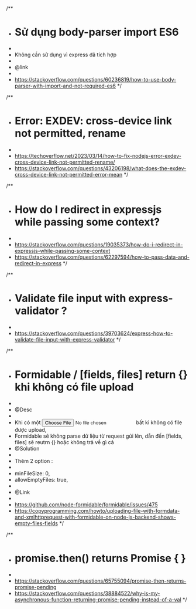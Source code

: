 /**
* # Sử dụng body-parser import ES6
*
* Không cần sử dụng vì express đã tích hợp
*
* @link
*
* https://stackoverflow.com/questions/60236819/how-to-use-body-parser-with-import-and-not-required-es6
*/

/**
* # Error: EXDEV: cross-device link not permitted, rename
*
* https://techoverflow.net/2023/03/14/how-to-fix-nodejs-error-exdev-cross-device-link-not-permitted-rename/
* https://stackoverflow.com/questions/43206198/what-does-the-exdev-cross-device-link-not-permitted-error-mean
*/

/**
* # How do I redirect in expressjs while passing some context?
*
* https://stackoverflow.com/questions/19035373/how-do-i-redirect-in-expressjs-while-passing-some-context
* https://stackoverflow.com/questions/62297594/how-to-pass-data-and-redirect-in-express
*/

/**
* # Validate file input with express-validator ?
*
* https://stackoverflow.com/questions/39703624/express-how-to-validate-file-input-with-express-validator
*/

/**
* # Formidable / [fields, files] return {} khi không có file upload
*
* @Desc
*
* Khi có một <input type='file'/> bất kì không có file được upload,
* Formidable sẽ không parse dữ liệu từ request gửi lên, dẫn đến [fields, files] sẽ reutrn {} hoặc không trả về gì cả
* @Solution
*
* Thêm 2 option :
*
* minFileSize: 0,
* allowEmptyFiles: true,
*
* @Link
*
* https://github.com/node-formidable/formidable/issues/475
* https://copyprogramming.com/howto/uploading-file-with-formdata-and-xmlhttprequest-with-formidable-on-node-js-backend-shows-empty-files-fields
*/

/**
* # promise.then() returns Promise { <pending> }
*
* https://stackoverflow.com/questions/65755094/promise-then-returns-promise-pending
* https://stackoverflow.com/questions/38884522/why-is-my-asynchronous-function-returning-promise-pending-instead-of-a-val
*/
